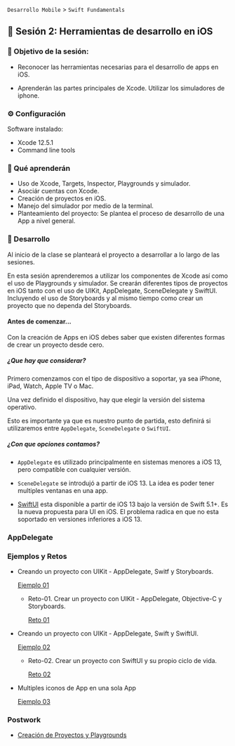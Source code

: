 
`Desarrollo Mobile` > `Swift Fundamentals`

## :wave: Sesión 2: Herramientas de desarrollo en iOS    

### 🎯 Objetivo de la sesión:

- Reconocer las herramientas necesarias para el desarrollo de apps en iOS. 

- Aprenderán las partes principales de Xcode. Utilizar los simuladores de iphone.


### ⚙ Configuración

Software instalado:

- Xcode 12.5.1
- Command line tools 

### 🎯 Qué aprenderán

- Uso de Xcode, Targets, Inspector, Playgrounds y simulador.
- Asociár cuentas con Xcode.
- Creación de proyectos en iOS.
- Manejo del simulador por medio de la terminal.
- Planteamiento del proyecto: Se plantea el proceso de desarrollo de una App a nivel general.

### 🎩 Desarrollo

Al inicio de la clase se planteará el proyecto a desarrollar a lo largo de las sesiones.

En esta sesión aprenderemos a utilizar los componentes de Xcode así como el uso de Playgrounds y simulador. Se crearán diferentes tipos de proyectos en iOS tanto con el uso de UIKit, AppDelegate, SceneDelegate y SwiftUI. Incluyendo el uso de Storyboards y al mismo tiempo como crear un proyecto que no dependa del Storyboards.

#### Antes de comenzar...

Con la creación de Apps en iOS debes saber que existen diferentes formas de crear un proyecto desde cero.

##### ¿Que hay que considerar?

Primero comenzamos con el tipo de dispositivo a soportar, ya sea iPhone, iPad, Watch, Apple TV o Mac.

Una vez definido el dispositivo, hay que elegir la versión del sistema operativo.

Esto es importante ya que es nuestro punto de partida, esto definirá si utilizaremos entre `AppDelegate`, `SceneDelegate` o `SwiftUI`.

##### ¿Con que opciones contamos?

- `AppDelegate` es utilizado principalmente en sistemas menores a iOS 13, pero compatible con cualquier versión.

- `SceneDelegate` se introdujó a partir de iOS 13. La idea es poder tener multiples ventanas en una app.

- [SwiftUI](https://developer.apple.com/documentation/swiftui/) esta disponible a partir de iOS 13 bajo la versión de Swift 5.1+. Es la nueva propuesta para UI en iOS. El problema radica en que no esta soportado en versiones inferiores a iOS 13.


### AppDelegate




### Ejemplos y Retos

- Creando un proyecto con UIKit - AppDelegate, Switf y Storyboards.

	[Ejemplo 01](Ejemplo-01)

	- Reto-01. Crear un proyecto con UIKit - AppDelegate, Objective-C y Storyboards.

		[Reto 01](Reto-01)

- Creando un proyecto con UIKit - AppDelegate, Swift y SwiftUI.

	[Ejemplo 02](Ejemplo-02)

	- Reto-02. Crear un proyecto con SwiftUI y su propio ciclo de vida.

		[Reto 02](Reto-02)

- Multiples iconos de App en una sola App

	[Ejemplo 03](Ejemplo-03)
  

### Postwork

- [Creación de Proyectos y Playgrounds](Postwork)

